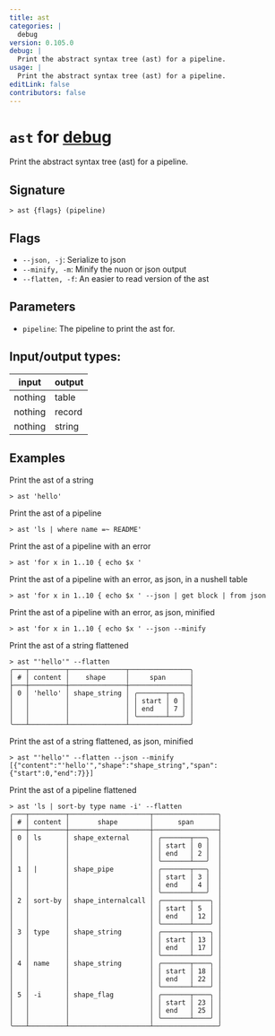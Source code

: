 ```yaml
---
title: ast
categories: |
  debug
version: 0.105.0
debug: |
  Print the abstract syntax tree (ast) for a pipeline.
usage: |
  Print the abstract syntax tree (ast) for a pipeline.
editLink: false
contributors: false
---
```

<!-- This file is automatically generated. Please edit the command in https://github.com/nushell/nushell instead. -->

# `ast` for [debug](/commands/categories/debug.md)

<div class='command-title'>Print the abstract syntax tree (ast) for a pipeline.</div>

## Signature

```> ast {flags} (pipeline)```

## Flags

 -  `--json, -j`: Serialize to json
 -  `--minify, -m`: Minify the nuon or json output
 -  `--flatten, -f`: An easier to read version of the ast

## Parameters

 -  `pipeline`: The pipeline to print the ast for.


## Input/output types:

| input   | output |
| ------- | ------ |
| nothing | table  |
| nothing | record |
| nothing | string |
## Examples

Print the ast of a string
```nu
> ast 'hello'

```

Print the ast of a pipeline
```nu
> ast 'ls | where name =~ README'

```

Print the ast of a pipeline with an error
```nu
> ast 'for x in 1..10 { echo $x '

```

Print the ast of a pipeline with an error, as json, in a nushell table
```nu
> ast 'for x in 1..10 { echo $x ' --json | get block | from json

```

Print the ast of a pipeline with an error, as json, minified
```nu
> ast 'for x in 1..10 { echo $x ' --json --minify

```

Print the ast of a string flattened
```nu
> ast "'hello'" --flatten
╭───┬─────────┬──────────────┬───────────────╮
│ # │ content │    shape     │     span      │
├───┼─────────┼──────────────┼───────────────┤
│ 0 │ 'hello' │ shape_string │ ╭───────┬───╮ │
│   │         │              │ │ start │ 0 │ │
│   │         │              │ │ end   │ 7 │ │
│   │         │              │ ╰───────┴───╯ │
╰───┴─────────┴──────────────┴───────────────╯

```

Print the ast of a string flattened, as json, minified
```nu
> ast "'hello'" --flatten --json --minify
[{"content":"'hello'","shape":"shape_string","span":{"start":0,"end":7}}]
```

Print the ast of a pipeline flattened
```nu
> ast 'ls | sort-by type name -i' --flatten
╭───┬─────────┬────────────────────┬────────────────╮
│ # │ content │       shape        │      span      │
├───┼─────────┼────────────────────┼────────────────┤
│ 0 │ ls      │ shape_external     │ ╭───────┬───╮  │
│   │         │                    │ │ start │ 0 │  │
│   │         │                    │ │ end   │ 2 │  │
│   │         │                    │ ╰───────┴───╯  │
│ 1 │ |       │ shape_pipe         │ ╭───────┬───╮  │
│   │         │                    │ │ start │ 3 │  │
│   │         │                    │ │ end   │ 4 │  │
│   │         │                    │ ╰───────┴───╯  │
│ 2 │ sort-by │ shape_internalcall │ ╭───────┬────╮ │
│   │         │                    │ │ start │ 5  │ │
│   │         │                    │ │ end   │ 12 │ │
│   │         │                    │ ╰───────┴────╯ │
│ 3 │ type    │ shape_string       │ ╭───────┬────╮ │
│   │         │                    │ │ start │ 13 │ │
│   │         │                    │ │ end   │ 17 │ │
│   │         │                    │ ╰───────┴────╯ │
│ 4 │ name    │ shape_string       │ ╭───────┬────╮ │
│   │         │                    │ │ start │ 18 │ │
│   │         │                    │ │ end   │ 22 │ │
│   │         │                    │ ╰───────┴────╯ │
│ 5 │ -i      │ shape_flag         │ ╭───────┬────╮ │
│   │         │                    │ │ start │ 23 │ │
│   │         │                    │ │ end   │ 25 │ │
│   │         │                    │ ╰───────┴────╯ │
╰───┴─────────┴────────────────────┴────────────────╯

```
